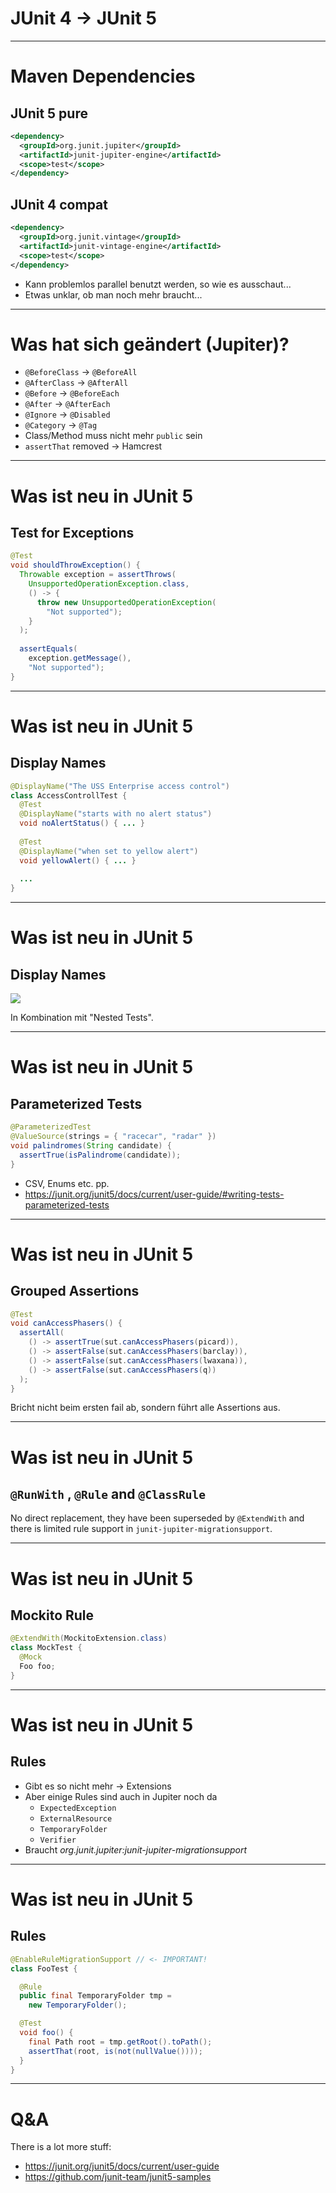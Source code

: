 # JUnit 4 &rarr; JUnit 5

----

# Maven Dependencies

## JUnit 5 pure
```xml
<dependency>
  <groupId>org.junit.jupiter</groupId>
  <artifactId>junit-jupiter-engine</artifactId>
  <scope>test</scope>
</dependency>
```

## JUnit 4 compat

```xml
<dependency>
  <groupId>org.junit.vintage</groupId>
  <artifactId>junit-vintage-engine</artifactId>
  <scope>test</scope>
</dependency>
```

- Kann problemlos parallel benutzt werden, so wie es ausschaut...
- Etwas unklar, ob man noch mehr braucht...

----

# Was hat sich geändert (Jupiter)?

- `@BeforeClass` &rarr; `@BeforeAll`
- `@AfterClass` &rarr; `@AfterAll`
- `@Before` &rarr; `@BeforeEach`
- `@After` &rarr; `@AfterEach`
- `@Ignore` &rarr; `@Disabled`
- `@Category` &rarr; `@Tag`
- Class/Method muss nicht mehr `public` sein
- `assertThat` removed &rarr; Hamcrest

----

# Was ist neu in JUnit 5
## Test for Exceptions

```java
@Test
void shouldThrowException() {
  Throwable exception = assertThrows(
    UnsupportedOperationException.class, 
    () -> {
      throw new UnsupportedOperationException(
        "Not supported");
    }
  );
    
  assertEquals(
    exception.getMessage(), 
    "Not supported");
}
```

----

# Was ist neu in JUnit 5
## Display Names

```java
@DisplayName("The USS Enterprise access control")
class AccessControllTest {
  @Test
  @DisplayName("starts with no alert status")
  void noAlertStatus() { ... }
  
  @Test
  @DisplayName("when set to yellow alert")
  void yellowAlert() { ... }
  
  ...
}
```
----

# Was ist neu in JUnit 5
## Display Names

![](displayname.png)

In Kombination mit "Nested Tests".

----

# Was ist neu in JUnit 5
## Parameterized Tests

```java
@ParameterizedTest
@ValueSource(strings = { "racecar", "radar" })
void palindromes(String candidate) {
  assertTrue(isPalindrome(candidate));
}
```

- CSV, Enums etc. pp.
- <https://junit.org/junit5/docs/current/user-guide/#writing-tests-parameterized-tests>

----

# Was ist neu in JUnit 5
## Grouped Assertions

```java
@Test
void canAccessPhasers() {
  assertAll(
    () -> assertTrue(sut.canAccessPhasers(picard)),
    () -> assertFalse(sut.canAccessPhasers(barclay)),
    () -> assertFalse(sut.canAccessPhasers(lwaxana)),
    () -> assertFalse(sut.canAccessPhasers(q))
  );
}
```

Bricht nicht beim ersten fail ab, sondern führt alle Assertions aus.

----

# Was ist neu in JUnit 5
## `@RunWith` , `@Rule` and `@ClassRule`

No direct replacement, they have been superseded by `@ExtendWith` and there is limited rule support in `junit-jupiter-migrationsupport`.

----

# Was ist neu in JUnit 5
## Mockito Rule

```java
@ExtendWith(MockitoExtension.class)
class MockTest {
  @Mock
  Foo foo;
}
```

----

# Was ist neu in JUnit 5
## Rules

- Gibt es so nicht mehr &rarr; Extensions
- Aber einige Rules sind auch in Jupiter noch da
	- `ExpectedException`
	- `ExternalResource`
	- `TemporaryFolder`
	- `Verifier`
- Braucht _org.junit.jupiter:junit-jupiter-migrationsupport_

----

# Was ist neu in JUnit 5
## Rules

```java
@EnableRuleMigrationSupport // <- IMPORTANT!
class FooTest {

  @Rule
  public final TemporaryFolder tmp = 
    new TemporaryFolder();

  @Test
  void foo() {
    final Path root = tmp.getRoot().toPath();
    assertThat(root, is(not(nullValue())));
  }
}
```

----

# Q&A

There is a lot more stuff:

- <https://junit.org/junit5/docs/current/user-guide>
- <https://github.com/junit-team/junit5-samples>
